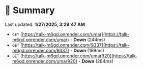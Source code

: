 # 📖 Summary
Last updated: **1/27/2025, 3:29:47 AM**

- `GET` [https://talk-m6gd.onrender.com/umar](https://talk-m6gd.onrender.com/umar) - **Down** (244ms)
- `GET` [https://talk-m6gd.onrender.com/9337](https://talk-m6gd.onrender.com/9337) - **Down** (199ms)
- `GET` [https://talk-m6gd.onrender.com/umar920](https://talk-m6gd.onrender.com/umar920) - **Down** (284ms)
